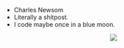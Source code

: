- Charles Newsom
- Literally a shitpost.
- I code maybe once in a blue moon.

<p align="center">
  <img src="https://count.getloli.com/get/@CharlesNewsom?theme=gelbooru" />
</p>
